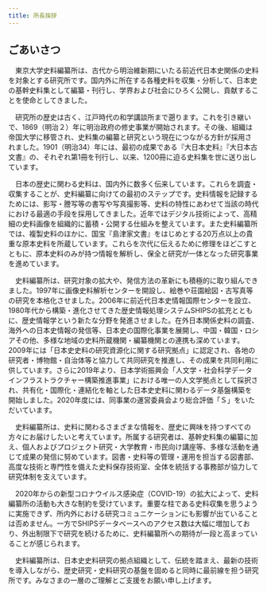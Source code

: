 ```yaml
---
title: 所長挨拶
---
```


<h2 class="h03">ごあいさつ</h2>

<v-img class="mb1" src="/assets/img/about/mes_img01.jpeg" width="183" caption="本郷 恵子（ほんごう　けいこ）"></v-img>

　東京大学史料編纂所は、古代から明治維新期にいたる前近代日本史関係の史料を対象とする研究所です。国内外に所在する各種史料を収集・分析して、日本史の基幹史料集として編纂・刊行し、学界および社会にひろく公開し、貢献することを使命としてきました。

　研究所の歴史は古く、江戸時代の和学講談所まで遡ります。これを引き継いで、1869（明治２）年に明治政府の修史事業が開始されます。その後、組織は帝国大学に移管され、史料集の編纂と研究という現在につながる方針が採用されました。1901（明治34）年には、最初の成果である『大日本史料』『大日本古文書』の、それぞれ第1冊を刊行し、以来、1200冊に迫る史料集を世に送り出しています。

　日本の歴史に関わる史料は、国内外に数多く伝来しています。これらを調査・収集することが、史料編纂に向けての最初のステップです。史料情報を記録するためには、影写・謄写等の書写や写真撮影等、史料の特性にあわせて当該の時代における最適の手段を採用してきました。近年ではデジタル技術によって、高精細の史料画像を組織的に蓄積・公開する仕組みを整えています。また史料編纂所では、複製史料のほかに、国宝『島津家文書』をはじめとする20万点以上の貴重な原本史料を所蔵しています。これらを次代に伝えるために修理をほどこすとともに、原本史料のみが持つ情報を解析し、保全と研究が一体となった研究事業を進めています。

　史料編纂所は、研究対象の拡大や、発信方法の革新にも積極的に取り組んできました。1997年に画像史料解析センターを開設し、絵巻や荘園絵図・古写真等の研究を本格化させました。2006年に前近代日本史情報国際センターを設立、1980年代から構築・進化させてきた歴史情報処理システムSHIPSの拡充とともに、歴史情報学という新たな分野を発進させました。在外日本関係史料の調査、海外への日本史情報の発信等、日本史の国際化事業を展開し、中国・韓国・ロシアその他、多様な地域の史料所蔵機関・編纂機関との連携も深めています。2009年には「日本史史料の研究資源化に関する研究拠点」に認定され、各地の研究者・博物館・自治体等と協力して共同研究を推進し、その成果を共同利用に供しています。さらに2019年より、日本学術振興会「人文学・社会科学データインフラストラクチャー構築推進事業」における唯一の人文学拠点として採択され、共有化・国際化・連結化を軸とした日本史史料に関わるデータ基盤構築を開始しました。2020年度には、同事業の運営委員会より総合評価「Ｓ」をいただいています。

　史料編纂所は、史料に関わるさまざまな情報を、歴史に興味を持つすべての方々にお届けしたいと考えています。所属する研究者は、基幹史料集の編纂に加え、個人およびプロジェクト研究・大学教育・市民向け講座等、多様な活動を通じて成果の発信に努めています。図書・史料等の管理・運用を担当する図書部、高度な技術と専門性を備えた史料保存技術室、全体を統括する事務部が協力して研究体制を支えています。

　2020年からの新型コロナウイルス感染症（COVID-19）の拡大によって、史料編纂所の活動も大きな制約を受けています。重要な柱である史料収集を思うように実施できず、所内外における研究コミュニケーションにも影響が出ていることは否めません。一方でSHIPSデータベースへのアクセス数は大幅に増加しており、外出制限下で研究を続けるために、史料編纂所への期待が一段と高まっていることが感じられます。

　史料編纂所は、日本史史料研究の拠点組織として、伝統を踏まえ、最新の技術を導入しながら、歴史研究・史料研究の基盤を固めると同時に最前線を担う研究所です。みなさまの一層のご理解とご支援をお願い申し上げます。
